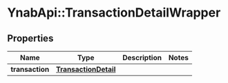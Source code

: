 # YnabApi::TransactionDetailWrapper

## Properties
Name | Type | Description | Notes
------------ | ------------- | ------------- | -------------
**transaction** | [**TransactionDetail**](TransactionDetail.md) |  | 


